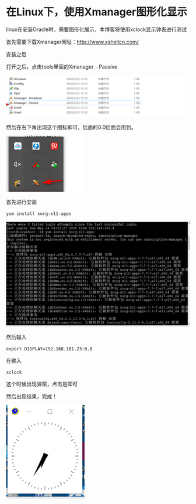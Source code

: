 # 在Linux下，使用Xmanager图形化显示

linux在安装Oracle时，需要图形化展示，本博客将使用xclock显示钟表进行测试

首先需要下载Xmanager网址：http://www.xshellcn.com/

安装之后

打开之后，点击tools里面的Xmanager - Passive

![20200523213105.png](images/20200523213105.png)

然后在右下角出现这个图标即可，后面的0.0后面会用到。

![20200523213146.png](images/20200523213146.png)

首先进行安装
```
yum install xorg-x11-apps
```

![20200523213327.png](images/20200523213327.png)

然后输入
```
export DISPLAY=192.168.101.23:0.0
```
在输入
```
xclock
```
这个时候出现弹窗，点击是即可

然后出现结果，完成！

![20200523223553.png](images/20200523223553.png)
